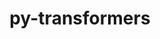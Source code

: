 ---
title: "py-transformers"
layout: cache
categories: [package, develop]
meta: {"versions": ["4.35.2"], "compilers": ["apple-clang@=15.0.0", "gcc@=11.3.0", "gcc@=11.4.0"], "oss": ["ubuntu22.04", "ventura"], "platforms": ["darwin", "linux"], "targets": ["aarch64", "x86_64_v3"], "stacks": ["ml-darwin-aarch64-mps", "ml-linux-x86_64-cpu", "ml-linux-x86_64-cuda", "ml-linux-x86_64-rocm", "root"], "num_specs": 13, "num_specs_by_stack": {"root": 13, "ml-darwin-aarch64-mps": 6, "ml-linux-x86_64-rocm": 7, "ml-linux-x86_64-cpu": 7, "ml-linux-x86_64-cuda": 7}}
spec_details: [{"hash": "voxmjcefcdj4pk6pcwwmsx2z5nbr7esx", "compiler": "apple-clang@=15.0.0", "versions": ["4.35.2"], "os": "ventura", "platform": "darwin", "target": "aarch64", "variants": ["build_system=python_pip"], "stacks": ["root", "ml-darwin-aarch64-mps"], "size": "-", "tarball": "https://binaries.spack.io/develop/build_cache/darwin-ventura-aarch64/apple-clang-15.0.0/py-transformers-4.35.2/darwin-ventura-aarch64-apple-clang-15.0.0-py-transformers-4.35.2-voxmjcefcdj4pk6pcwwmsx2z5nbr7esx.spack"}, {"hash": "7547ruvp6ezcata2hyyy5ynxviryhrz6", "compiler": "apple-clang@=15.0.0", "versions": ["4.35.2"], "os": "ventura", "platform": "darwin", "target": "aarch64", "variants": ["build_system=python_pip"], "stacks": ["root", "ml-darwin-aarch64-mps"], "size": "-", "tarball": "https://binaries.spack.io/develop/build_cache/darwin-ventura-aarch64/apple-clang-15.0.0/py-transformers-4.35.2/darwin-ventura-aarch64-apple-clang-15.0.0-py-transformers-4.35.2-7547ruvp6ezcata2hyyy5ynxviryhrz6.spack"}, {"hash": "5wze27m7b5mfp4hsbfz2t453r6p3i7py", "compiler": "apple-clang@=15.0.0", "versions": ["4.35.2"], "os": "ventura", "platform": "darwin", "target": "aarch64", "variants": ["build_system=python_pip"], "stacks": ["root", "ml-darwin-aarch64-mps"], "size": "-", "tarball": "https://binaries.spack.io/develop/build_cache/darwin-ventura-aarch64/apple-clang-15.0.0/py-transformers-4.35.2/darwin-ventura-aarch64-apple-clang-15.0.0-py-transformers-4.35.2-5wze27m7b5mfp4hsbfz2t453r6p3i7py.spack"}, {"hash": "dcjpi6ncanu2xefyuf6fmoe4vafwvcsx", "compiler": "apple-clang@=15.0.0", "versions": ["4.35.2"], "os": "ventura", "platform": "darwin", "target": "aarch64", "variants": ["build_system=python_pip"], "stacks": ["root", "ml-darwin-aarch64-mps"], "size": "-", "tarball": "https://binaries.spack.io/develop/build_cache/darwin-ventura-aarch64/apple-clang-15.0.0/py-transformers-4.35.2/darwin-ventura-aarch64-apple-clang-15.0.0-py-transformers-4.35.2-dcjpi6ncanu2xefyuf6fmoe4vafwvcsx.spack"}, {"hash": "ochemfa7vbcs3eynr4whjza47zcjn7fz", "compiler": "apple-clang@=15.0.0", "versions": ["4.35.2"], "os": "ventura", "platform": "darwin", "target": "aarch64", "variants": ["build_system=python_pip"], "stacks": ["root", "ml-darwin-aarch64-mps"], "size": "-", "tarball": "https://binaries.spack.io/develop/build_cache/darwin-ventura-aarch64/apple-clang-15.0.0/py-transformers-4.35.2/darwin-ventura-aarch64-apple-clang-15.0.0-py-transformers-4.35.2-ochemfa7vbcs3eynr4whjza47zcjn7fz.spack"}, {"hash": "z6a56cr6catcrk3kbpcfnf4fbjofobdv", "compiler": "apple-clang@=15.0.0", "versions": ["4.35.2"], "os": "ventura", "platform": "darwin", "target": "aarch64", "variants": ["build_system=python_pip"], "stacks": ["root", "ml-darwin-aarch64-mps"], "size": "-", "tarball": "https://binaries.spack.io/develop/build_cache/darwin-ventura-aarch64/apple-clang-15.0.0/py-transformers-4.35.2/darwin-ventura-aarch64-apple-clang-15.0.0-py-transformers-4.35.2-z6a56cr6catcrk3kbpcfnf4fbjofobdv.spack"}, {"hash": "ha5zjrkbtkzv4yrgc2ow6z6xvnkxfzev", "compiler": "gcc@=11.3.0", "versions": ["4.35.2"], "os": "ubuntu22.04", "platform": "linux", "target": "x86_64_v3", "variants": ["build_system=python_pip"], "stacks": ["root", "ml-linux-x86_64-rocm", "ml-linux-x86_64-cpu", "ml-linux-x86_64-cuda"], "size": "-", "tarball": "https://binaries.spack.io/develop/build_cache/linux-ubuntu22.04-x86_64_v3/gcc-11.3.0/py-transformers-4.35.2/linux-ubuntu22.04-x86_64_v3-gcc-11.3.0-py-transformers-4.35.2-ha5zjrkbtkzv4yrgc2ow6z6xvnkxfzev.spack"}, {"hash": "5ylz6pnafbgz3wgeaeu2y2pi3jokyxbi", "compiler": "gcc@=11.3.0", "versions": ["4.35.2"], "os": "ubuntu22.04", "platform": "linux", "target": "x86_64_v3", "variants": ["build_system=python_pip"], "stacks": ["root", "ml-linux-x86_64-rocm", "ml-linux-x86_64-cpu", "ml-linux-x86_64-cuda"], "size": "-", "tarball": "https://binaries.spack.io/develop/build_cache/linux-ubuntu22.04-x86_64_v3/gcc-11.3.0/py-transformers-4.35.2/linux-ubuntu22.04-x86_64_v3-gcc-11.3.0-py-transformers-4.35.2-5ylz6pnafbgz3wgeaeu2y2pi3jokyxbi.spack"}, {"hash": "lfhqdqszbgvwx7ugjinyekthaz7sy6jv", "compiler": "gcc@=11.3.0", "versions": ["4.35.2"], "os": "ubuntu22.04", "platform": "linux", "target": "x86_64_v3", "variants": ["build_system=python_pip"], "stacks": ["root", "ml-linux-x86_64-rocm", "ml-linux-x86_64-cpu", "ml-linux-x86_64-cuda"], "size": "-", "tarball": "https://binaries.spack.io/develop/build_cache/linux-ubuntu22.04-x86_64_v3/gcc-11.3.0/py-transformers-4.35.2/linux-ubuntu22.04-x86_64_v3-gcc-11.3.0-py-transformers-4.35.2-lfhqdqszbgvwx7ugjinyekthaz7sy6jv.spack"}, {"hash": "aowcocfapixtgqhpyvvrcsdwluhkfax5", "compiler": "gcc@=11.3.0", "versions": ["4.35.2"], "os": "ubuntu22.04", "platform": "linux", "target": "x86_64_v3", "variants": ["build_system=python_pip"], "stacks": ["root", "ml-linux-x86_64-rocm", "ml-linux-x86_64-cpu", "ml-linux-x86_64-cuda"], "size": "-", "tarball": "https://binaries.spack.io/develop/build_cache/linux-ubuntu22.04-x86_64_v3/gcc-11.3.0/py-transformers-4.35.2/linux-ubuntu22.04-x86_64_v3-gcc-11.3.0-py-transformers-4.35.2-aowcocfapixtgqhpyvvrcsdwluhkfax5.spack"}, {"hash": "xitypekjqfzauohf3jltwjzdxbs2hkb3", "compiler": "gcc@=11.3.0", "versions": ["4.35.2"], "os": "ubuntu22.04", "platform": "linux", "target": "x86_64_v3", "variants": ["build_system=python_pip"], "stacks": ["root", "ml-linux-x86_64-rocm", "ml-linux-x86_64-cpu", "ml-linux-x86_64-cuda"], "size": "-", "tarball": "https://binaries.spack.io/develop/build_cache/linux-ubuntu22.04-x86_64_v3/gcc-11.3.0/py-transformers-4.35.2/linux-ubuntu22.04-x86_64_v3-gcc-11.3.0-py-transformers-4.35.2-xitypekjqfzauohf3jltwjzdxbs2hkb3.spack"}, {"hash": "c3pg663wlktiz67afllyugfi3rutzwzv", "compiler": "gcc@=11.4.0", "versions": ["4.35.2"], "os": "ubuntu22.04", "platform": "linux", "target": "x86_64_v3", "variants": ["build_system=python_pip"], "stacks": ["root", "ml-linux-x86_64-rocm", "ml-linux-x86_64-cpu", "ml-linux-x86_64-cuda"], "size": "-", "tarball": "https://binaries.spack.io/develop/build_cache/linux-ubuntu22.04-x86_64_v3/gcc-11.4.0/py-transformers-4.35.2/linux-ubuntu22.04-x86_64_v3-gcc-11.4.0-py-transformers-4.35.2-c3pg663wlktiz67afllyugfi3rutzwzv.spack"}, {"hash": "w5tfwknrqjr4kj2jja2p5d5slgztu57q", "compiler": "gcc@=11.4.0", "versions": ["4.35.2"], "os": "ubuntu22.04", "platform": "linux", "target": "x86_64_v3", "variants": ["build_system=python_pip"], "stacks": ["root", "ml-linux-x86_64-rocm", "ml-linux-x86_64-cpu", "ml-linux-x86_64-cuda"], "size": "-", "tarball": "https://binaries.spack.io/develop/build_cache/linux-ubuntu22.04-x86_64_v3/gcc-11.4.0/py-transformers-4.35.2/linux-ubuntu22.04-x86_64_v3-gcc-11.4.0-py-transformers-4.35.2-w5tfwknrqjr4kj2jja2p5d5slgztu57q.spack"}]
---